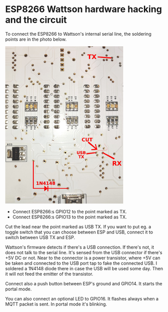 # ESP8266 Wattson hardware hacking and the circuit

To connect the ESP8266 to Wattson's internal serial line, the soldering points are in the photo below.

![wattson_board_under2_small.jpg](i/wattson_board_under2_small.jpg)

- Connect ESP8266:s GPIO12 to the point marked as TX.
- Connect ESP8266:s GPIO13 to the point marked as TX.

Cut the lead near the point marked as USB TX. If you want to put eg. a toggle switch that you can choose
between ESP and USB, connect it to switch between USB TX and ESP.

Wattson's firmware detects if there's a USB connection. If there's not, it does not talk to the serial 
line. It's sensed from the USB connector if there's +5V DC or not. Near to the connector is a power 
transistor, where +5V can be taken and connected to the USB port tap to fake the connected USB. I soldered
a 1N4148 diode there in case the USB will be used some day. Then it will not feed the emitter of the transistor.

Connect also a push button between ESP's ground and GPIO14. It starts the portal mode.

You can also connect an optional LED to GPIO16. It flashes always when a MQTT packet is sent. In portal
mode it's blinking.
